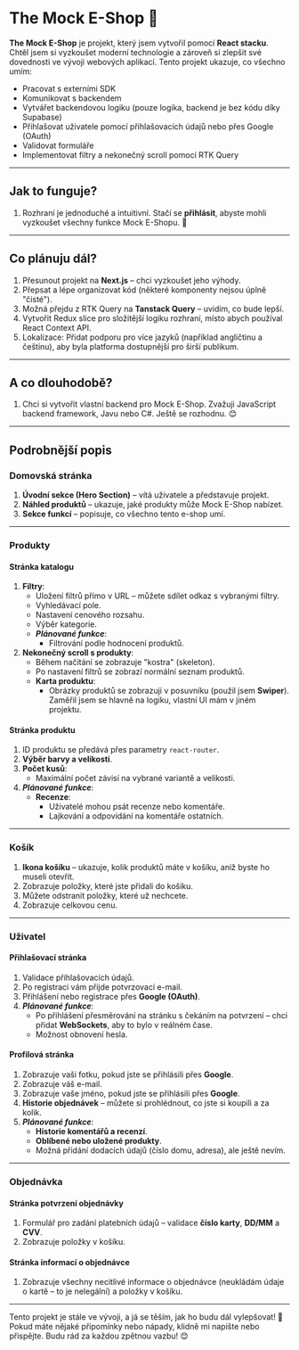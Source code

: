 # The Mock E-Shop 🛒

**The Mock E-Shop** je projekt, který jsem vytvořil pomocí **React stacku**. Chtěl jsem si vyzkoušet moderní technologie a zároveň si zlepšit své dovednosti ve vývoji webových aplikací. Tento projekt ukazuje, co všechno umím:
- Pracovat s externími SDK
- Komunikovat s backendem
- Vytvářet backendovou logiku (pouze logika, backend je bez kódu díky Supabase)
- Přihlašovat uživatele pomocí přihlašovacích údajů nebo přes Google (OAuth)
- Validovat formuláře
- Implementovat filtry a nekonečný scroll pomocí RTK Query

---

## Jak to funguje?
1. Rozhraní je jednoduché a intuitivní. Stačí se **přihlásit**, abyste mohli vyzkoušet všechny funkce Mock E-Shopu. 🔑

---

## Co plánuju dál?
1. Přesunout projekt na **Next.js** – chci vyzkoušet jeho výhody.
2. Přepsat a lépe organizovat kód (některé komponenty nejsou úplně "čisté").
3. Možná přejdu z RTK Query na **Tanstack Query** – uvidím, co bude lepší.
4. Vytvořit Redux slice pro složitější logiku rozhraní, místo abych používal React Context API.
5. Lokalizace: Přidat podporu pro více jazyků (například angličtinu a češtinu), aby byla platforma dostupnější pro širší publikum.

---

## A co dlouhodobě?
1. Chci si vytvořit vlastní backend pro Mock E-Shop. Zvažuji JavaScript backend framework, Javu nebo C#. Ještě se rozhodnu. 😊

---

## Podrobnější popis

### Domovská stránka
1. **Úvodní sekce (Hero Section)** – vítá uživatele a představuje projekt.
2. **Náhled produktů** – ukazuje, jaké produkty může Mock E-Shop nabízet.
3. **Sekce funkcí** – popisuje, co všechno tento e-shop umí.

---

### Produkty

#### Stránka katalogu
1. **Filtry**:
   - Uložení filtrů přímo v URL – můžete sdílet odkaz s vybranými filtry.
   - Vyhledávací pole.
   - Nastavení cenového rozsahu.
   - Výběr kategorie.
   - ***Plánované funkce***:
     - Filtrování podle hodnocení produktů.
2. **Nekonečný scroll s produkty**:
   - Během načítání se zobrazuje "kostra" (skeleton).
   - Po nastavení filtrů se zobrazí normální seznam produktů.
   - **Karta produktu**:
     - Obrázky produktů se zobrazují v posuvníku (použil jsem **Swiper**). Zaměřil jsem se hlavně na logiku, vlastní UI mám v jiném projektu.

#### Stránka produktu
1. ID produktu se předává přes parametry `react-router`.
2. **Výběr barvy a velikosti**.
3. **Počet kusů**:
   - Maximální počet závisí na vybrané variantě a velikosti.
4. ***Plánované funkce***:
   - **Recenze**:
     - Uživatelé mohou psát recenze nebo komentáře.
     - Lajkování a odpovídání na komentáře ostatních.

---

### Košík
1. **Ikona košíku** – ukazuje, kolik produktů máte v košíku, aniž byste ho museli otevřít.
2. Zobrazuje položky, které jste přidali do košíku.
3. Můžete odstranit položky, které už nechcete.
4. Zobrazuje celkovou cenu.

---

### Uživatel

#### Přihlašovací stránka
1. Validace přihlašovacích údajů.
2. Po registraci vám přijde potvrzovací e-mail.
3. Přihlášení nebo registrace přes **Google (OAuth)**.
4. ***Plánované funkce***:
   - Po přihlášení přesměrování na stránku s čekáním na potvrzení – chci přidat **WebSockets**, aby to bylo v reálném čase.
   - Možnost obnovení hesla.

#### Profilová stránka
1. Zobrazuje vaši fotku, pokud jste se přihlásili přes **Google**.
2. Zobrazuje váš e-mail.
3. Zobrazuje vaše jméno, pokud jste se přihlásili přes **Google**.
4. **Historie objednávek** – můžete si prohlédnout, co jste si koupili a za kolik.
5. ***Plánované funkce***:
   - **Historie komentářů a recenzí**.
   - **Oblíbené nebo uložené produkty**.
   - Možná přidání dodacích údajů (číslo domu, adresa), ale ještě nevím.

---

### Objednávka

#### Stránka potvrzení objednávky
1. Formulář pro zadání platebních údajů – validace **číslo karty**, **DD/MM** a **CVV**.
2. Zobrazuje položky v košíku.

#### Stránka informací o objednávce
1. Zobrazuje všechny necitlivé informace o objednávce (neukládám údaje o kartě – to je nelegální) a položky v košíku.

---

Tento projekt je stále ve vývoji, a já se těším, jak ho budu dál vylepšovat! 🚀 Pokud máte nějaké připomínky nebo nápady, klidně mi napište nebo přispějte. Budu rád za každou zpětnou vazbu! 😊